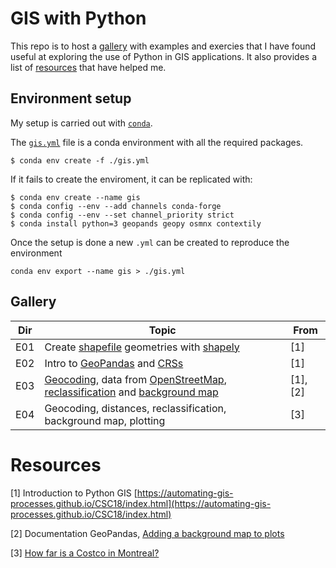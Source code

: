 # GIS with Python
This repo is to host a [gallery](#Gallery) with examples and exercies that I have found useful at exploring the use of Python in GIS applications.
It also provides a list of [resources](#Resources) that have helped me.

## Environment setup
My setup is carried out with [`conda`](https://docs.conda.io/en/latest/).

The [`gis.yml`](gis.yml) file is a conda environment with all the required packages.
```
$ conda env create -f ./gis.yml
```

If it fails to create the enviroment, it can be replicated with:
```
$ conda env create --name gis
$ conda config --env --add channels conda-forge
$ conda config --env --set channel_priority strict
$ conda install python=3 geopands geopy osmnx contextily
```

Once the setup is done a new `.yml` can be created to reproduce the environment
```
conda env export --name gis > ./gis.yml
```

## Gallery
| Dir | Topic  | From  |
|---|---|---|
| E01 | Create [shapefile](https://en.wikipedia.org/wiki/Shapefile) geometries with [shapely](https://pypi.org/project/Shapely/) | [1]|
| E02  | Intro to [GeoPandas](https://geopandas.org/en/stable/) and [CRSs](https://en.wikipedia.org/wiki/Spatial_reference_system)   | [1]  |
| E03  | [Geocoding](https://en.wikipedia.org/wiki/Address_geocoding), data from [OpenStreetMap](https://www.openstreetmap.org), [reclassification](http://wiki.gis.com/wiki/index.php/Attribute_reclassification) and [background map](https://geopandas.org/en/stable/gallery/plotting_basemap_background.html)  | [1], [2]  |
| E04  | Geocoding, distances, reclassification, background map, plotting | [3]  |


# Resources  
[1] Introduction to Python GIS [https://automating-gis-processes.github.io/CSC18/index.html](https://automating-gis-processes.github.io/CSC18/index.html)

[2] Documentation GeoPandas, [Adding a background map to plots](https://geopandas.org/en/stable/gallery/plotting_basemap_background.html)

[3] [How far is a Costco in Montreal?](https://www.castoriscausa.com/posts/2022/05/28/distance_to_costo_montreal/) 
